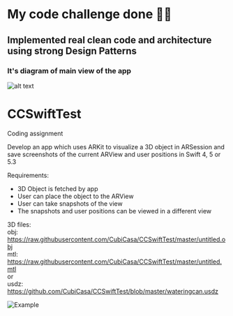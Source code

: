 # My code challenge done 💪🏼
## Implemented real clean code and architecture using strong Design Patterns
### It's diagram of main view of the app
![alt text](http://s15.picofile.com/file/8410119642/CubiCasa_App_Diagram.png)





# CCSwiftTest
Coding assignment

Develop an app which uses ARKit to visualize a 3D object in ARSession and save screenshots of the current ARView and user positions in 
Swift 4, 5 or 5.3

Requirements:
- 3D Object is fetched by app
- User can place the object to the ARView
- User can take snapshots of the view
- The snapshots and user positions can be viewed in a different view

3D files:   
obj: https://raw.githubusercontent.com/CubiCasa/CCSwiftTest/master/untitled.obj  
mtl: https://raw.githubusercontent.com/CubiCasa/CCSwiftTest/master/untitled.mtl  
or  
usdz: https://github.com/CubiCasa/CCSwiftTest/blob/master/wateringcan.usdz  

![Example](Untitled.png)


